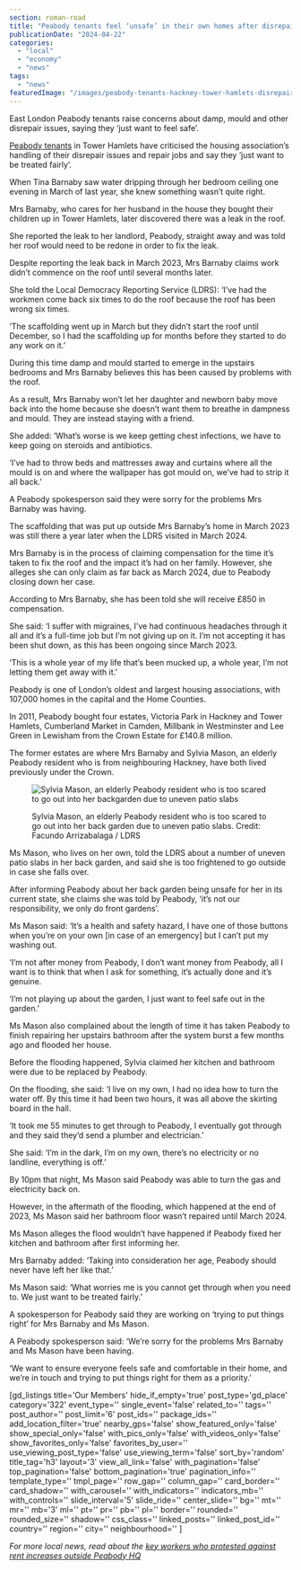```yaml
---
section: roman-road
title: "Peabody tenants feel ‘unsafe’ in their own homes after disrepair issues go unresolved for months"
publicationDate: "2024-04-22"
categories: 
  - "local"
  - "economy"
  - "news"
tags: 
  - "news"
featuredImage: "/images/peabody-tenants-hackney-tower-hamlets-disrepair-issues.jpeg"
---
```


East London Peabody tenants raise concerns about damp, mould and other disrepair issues, saying they ‘just want to feel safe’. 

[Peabody tenants](https://romanroadlondon.com/peabody-housing-association-key-workers-rents-increase/) in Tower Hamlets have criticised the housing association’s handling of their disrepair issues and repair jobs and say they ‘just want to be treated fairly’.

When Tina Barnaby saw water dripping through her bedroom ceiling one evening in March of last year, she knew something wasn’t quite right.

Mrs Barnaby, who cares for her husband in the house they bought their children up in Tower Hamlets, later discovered there was a leak in the roof.

She reported the leak to her landlord, Peabody, straight away and was told her roof would need to be redone in order to fix the leak.

Despite reporting the leak back in March 2023, Mrs Barnaby claims work didn’t commence on the roof until several months later.

She told the Local Democracy Reporting Service (LDRS): ‘I’ve had the workmen come back six times to do the roof because the roof has been wrong six times.

‘The scaffolding went up in March but they didn’t start the roof until December, so I had the scaffolding up for months before they started to do any work on it.’

During this time damp and mould started to emerge in the upstairs bedrooms and Mrs Barnaby believes this has been caused by problems with the roof.

As a result, Mrs Barnaby won’t let her daughter and newborn baby move back into the home because she doesn’t want them to breathe in dampness and mould. They are instead staying with a friend.

She added: ‘What’s worse is we keep getting chest infections, we have to keep going on steroids and antibiotics.

‘I’ve had to throw beds and mattresses away and curtains where all the mould is on and where the wallpaper has got mould on, we’ve had to strip it all back.’

A Peabody spokesperson said they were sorry for the problems Mrs Barnaby was having.

The scaffolding that was put up outside Mrs Barnaby’s home in March 2023 was still there a year later when the LDRS visited in March 2024.

Mrs Barnaby is in the process of claiming compensation for the time it’s taken to fix the roof and the impact it’s had on her family. However, she alleges she can only claim as far back as March 2024, due to Peabody closing down her case.

According to Mrs Barnaby, she has been told she will receive £850 in compensation.

She said: ‘I suffer with migraines, I’ve had continuous headaches through it all and it’s a full-time job but I’m not giving up on it. I’m not accepting it has been shut down, as this has been ongoing since March 2023.

‘This is a whole year of my life that’s been mucked up, a whole year, I’m not letting them get away with it.’

Peabody is one of London’s oldest and largest housing associations, with 107,000 homes in the capital and the Home Counties.

In 2011, Peabody bought four estates, Victoria Park in Hackney and Tower Hamlets, Cumberland Market in Camden, Millbank in Westminster and Lee Green in Lewisham from the Crown Estate for £140.8 million.

The former estates are where Mrs Barnaby and Sylvia Mason, an elderly Peabody resident who is from neighbouring Hackney, have both lived previously under the Crown.

<figure>

![Sylvia Mason, an elderly Peabody resident who is too scared to go out into her backgarden due to uneven patio slabs](images/peabody-resident-tower-hamlets-disrepair-issues-1024x653.jpeg)

<figcaption>

Sylvia Mason, an elderly Peabody resident who is too scared to go out into her back garden due to uneven patio slabs. Credit: Facundo Arrizabalaga / LDRS

</figcaption>

</figure>

Ms Mason, who lives on her own, told the LDRS about a number of uneven patio slabs in her back garden, and said she is too frightened to go outside in case she falls over.

After informing Peabody about her back garden being unsafe for her in its current state, she claims she was told by Peabody, ‘it’s not our responsibility, we only do front gardens’.

Ms Mason said: ‘It’s a health and safety hazard, I have one of those buttons when you’re on your own \[in case of an emergency\] but I can’t put my washing out.

‘I’m not after money from Peabody, I don’t want money from Peabody, all I want is to think that when I ask for something, it’s actually done and it’s genuine. 

‘I’m not playing up about the garden, I just want to feel safe out in the garden.’

Ms Mason also complained about the length of time it has taken Peabody to finish repairing her upstairs bathroom after the system burst a few months ago and flooded her house.

Before the flooding happened, Sylvia claimed her kitchen and bathroom were due to be replaced by Peabody.

On the flooding, she said: ‘I live on my own, I had no idea how to turn the water off. By this time it had been two hours, it was all above the skirting board in the hall.

‘It took me 55 minutes to get through to Peabody, I eventually got through and they said they’d send a plumber and electrician.’

She said: ‘I’m in the dark, I’m on my own, there’s no electricity or no landline, everything is off.’

By 10pm that night, Ms Mason said Peabody was able to turn the gas and electricity back on.

However, in the aftermath of the flooding, which happened at the end of 2023, Ms Mason said her bathroom floor wasn’t repaired until March 2024.

Ms Mason alleges the flood wouldn’t have happened if Peabody fixed her kitchen and bathroom after first informing her. 

Mrs Barnaby added: ‘Taking into consideration her age, Peabody should never have left her like that.’

Ms Mason said: ‘What worries me is you cannot get through when you need to. We just want to be treated fairly.’

A spokesperson for Peabody said they are working on ‘trying to put things right’ for Mrs Barnaby and Ms Mason.

A Peabody spokesperson said: ‘We’re sorry for the problems Mrs Barnaby and Ms Mason have been having.

‘We want to ensure everyone feels safe and comfortable in their home, and we’re in touch and trying to put things right for them as a priority.’

\[gd\_listings title='Our Members' hide\_if\_empty='true' post\_type='gd\_place' category='322' event\_type='' single\_event='false' related\_to='' tags='' post\_author='' post\_limit='6' post\_ids='' package\_ids='' add\_location\_filter='true' nearby\_gps='false' show\_featured\_only='false' show\_special\_only='false' with\_pics\_only='false' with\_videos\_only='false' show\_favorites\_only='false' favorites\_by\_user='' use\_viewing\_post\_type='false' use\_viewing\_term='false' sort\_by='random' title\_tag='h3' layout='3' view\_all\_link='false' with\_pagination='false' top\_pagination='false' bottom\_pagination='true' pagination\_info='' template\_type='' tmpl\_page='' row\_gap='' column\_gap='' card\_border='' card\_shadow='' with\_carousel='' with\_indicators='' indicators\_mb='' with\_controls='' slide\_interval='5' slide\_ride='' center\_slide='' bg='' mt='' mr='' mb='3' ml='' pt='' pr='' pb='' pl='' border='' rounded='' rounded\_size='' shadow='' css\_class='' linked\_posts='' linked\_post\_id='' country='' region='' city='' neighbourhood='' \]

_For more local news, read about the [key workers who protested against rent increases outside Peabody HQ](https://romanroadlondon.com/peabody-rent-increase-key-workers-pensioners-protest/)_ 

[](https://romanroadlondon.com/peabody-rent-increase-key-workers-pensioners-protest/)

